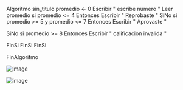 Algoritmo sin_titulo 
promedio <- 0 
Escribir " escribe numero " 
Leer promedio 
si promedio <= 4 Entonces 
Escribir " Reprobaste " 
SiNo 
si promedio >= 5 y promedio <= 7 Entonces
Escribir " Aprovaste "

   SiNo
	si promedio >=  8  Entonces
		Escribir " calificacion invalida "
		
FinSi
  FinSi
FinSi

FinAlgoritmo

![image](https://user-images.githubusercontent.com/115374130/198855196-77e065b2-dc10-475c-8900-cd684b517e29.png)

![image](https://user-images.githubusercontent.com/115374130/198855201-701f9948-17b0-4b9e-b343-e0910dd10006.png)
